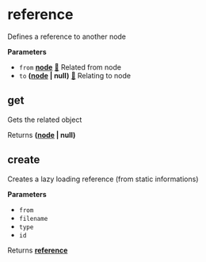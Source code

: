<!-- Generated by documentation.js. Update this documentation by updating the source code. -->

# reference

Defines a reference to another node

**Parameters**

-   `from` **[node](https://developer.mozilla.org/en-US/docs/Web/API/Node/nextSibling)** [:link:](NODE.md) Related from node
-   `to` **([node](https://developer.mozilla.org/en-US/docs/Web/API/Node/nextSibling) | null)** [:link:](NODE.md) Relating to node

## get

Gets the related object

Returns **([node](https://developer.mozilla.org/en-US/docs/Web/API/Node/nextSibling) | null)** 

## create

Creates a lazy loading reference (from static informations)

**Parameters**

-   `from`  
-   `filename`  
-   `type`  
-   `id`  

Returns **[reference](#reference)** 
